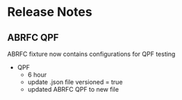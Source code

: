 # Release Notes

## ABRFC QPF

ABRFC fixture now contains configurations for QPF testing

- QPF
  - 6 hour
  - update .json file versioned = true
  - updated ABRFC QPF to new file
